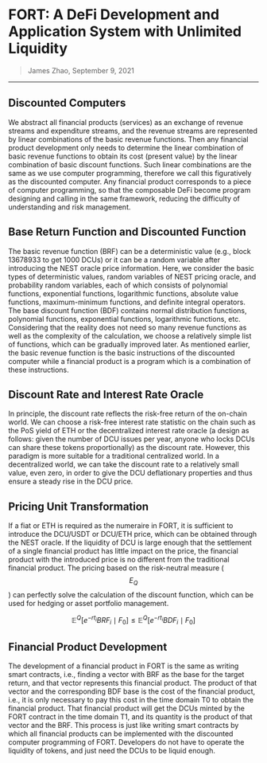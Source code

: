 # FORT: A DeFi Development and Application System with Unlimited Liquidity

> James Zhao, September 9, 2021

---

## Discounted Computers

We abstract all financial products (services) as an exchange of revenue streams and expenditure streams, and the revenue streams are represented by linear combinations of the basic revenue functions. Then any financial product development only needs to determine the linear combination of basic revenue functions to obtain its cost (present value) by the linear combination of basic discount functions. Such linear combinations are the same as we use computer programming, therefore we call this figuratively as the discounted computer. Any financial product corresponds to a piece of computer programming, so that the composable DeFi become program designing and calling in the same framework, reducing the difficulty of understanding and risk management.

## Base Return Function and Discounted Function

The basic revenue function (BRF) can be a deterministic value (e.g., block 13678933 to get 1000 DCUs) or it can be a random variable after introducing the NEST oracle price information. Here, we consider the basic types of deterministic values, random variables of NEST pricing oracle, and probability random variables, each of which consists of polynomial functions, exponential functions, logarithmic functions, absolute value functions, maximum-minimum functions, and definite integral operators. The base discount function (BDF) contains normal distribution functions, polynomial functions, exponential functions, logarithmic functions, etc. Considering that the reality does not need so many revenue functions as well as the complexity of the calculation, we choose a relatively simple list of functions, which can be gradually improved later. As mentioned earlier, the basic revenue function is the basic instructions of the discounted computer while a financial product is a program which is a combination of these instructions.

## Discount Rate and Interest Rate Oracle

In principle, the discount rate reflects the risk-free return of the on-chain world. We can choose a risk-free interest rate statistic on the chain such as the PoS yield of ETH or the decentralized interest rate oracle (a design as follows: given the number of DCU issues per year, anyone who locks DCUs can share these tokens proportionally) as the discount rate. However, this paradigm is more suitable for a traditional centralized world. In a decentralized world, we can take the discount rate to a relatively small value, even zero, in order to give the DCU deflationary properties and thus ensure a steady rise in the DCU price.

## Pricing Unit Transformation

If a fiat or ETH is required as the numeraire in FORT, it is sufficient to introduce the DCU/USDT or DCU/ETH price, which can be obtained through the NEST oracle. If the liquidity of DCU is large enough that the settlement of a single financial product has little impact on the price, the financial product with the introduced price is no different from the traditional financial product. The pricing based on the risk-neutral measure ($$E_{Q}$$) can perfectly solve the calculation of the discount function, which can be used for hedging or asset portfolio management.

$$\mathbb{E}^{Q} [e^{-rt_{i}}BRF_{i}\mid F_{0}]\leq \mathbb{E}^{Q}[e^{-rt_{i}}BDF_{i}\mid F_{0}]$$

## Financial Product Development

The development of a financial product in FORT is the same as writing smart contracts, i.e., finding a vector with BRF as the base for the target return, and that vector represents this financial product. The product of that vector and the corresponding BDF base is the cost of the financial product, i.e., it is only necessary to pay this cost in the time domain T0 to obtain the financial product. That financial product will get the DCUs minted by the FORT contract in the time domain T1, and its quantity is the product of that vector and the BRF. This process is just like writing smart contracts by which all financial products can be implemented with the discounted computer programming of FORT. Developers do not have to operate the liquidity of tokens, and just need the DCUs to be liquid enough.